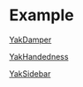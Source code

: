 # Example

[YakDamper](https://github.com/iapicca/yak_packages/examples/yak_widgets/damper)

[YakHandedness](https://github.com/iapicca/yak_packages/examples/yak_widgets/handedness)

[YakSidebar](https://github.com/iapicca/yak_packages/examples/yak_widgets/sidebar)